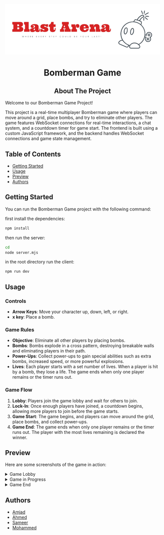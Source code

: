 
<p align="center">
<img src="images/logo.png" alt="Bomberman">
    <h1 align="center">Bomberman Game</h1>
</p>

<h2 align="center">About The Project</h2>

Welcome to our Bomberman Game Project!

This project is a real-time multiplayer Bomberman game where players can move around a grid, place bombs, and try to eliminate other players. The game features WebSocket connections for real-time interactions, a chat system, and a countdown timer for game start. The frontend is built using a custom JavaScript framework, and the backend handles WebSocket connections and game state management.

## Table of Contents

-   [Getting Started](#getting-started)
-   [Usage](#usage)
-   [Preview](#preview)
-   [Authors](#authors)

## Getting Started

You can run the Bomberman Game project with the following command:

first install the dependencies:

```bash
npm install
```

then run the server:

```bash
cd 
node server.mjs
```

in the root directory run the client:
```bash
npm run dev
```

## Usage

### Controls

- **Arrow Keys**: Move your character up, down, left, or right.
- **x key**: Place a bomb.

### Game Rules

- **Objective**: Eliminate all other players by placing bombs.
- **Bombs**: Bombs explode in a cross pattern, destroying breakable walls and eliminating players in their path.
- **Power-Ups**: Collect power-ups to gain special abilities such as extra bombs, increased speed, or more powerful explosions.
- **Lives**: Each player starts with a set number of lives. When a player is hit by a bomb, they lose a life. The game ends when only one player remains or the timer runs out.

### Game Flow

1. **Lobby**: Players join the game lobby and wait for others to join.
2. **Lock-In**: Once enough players have joined, a countdown begins, allowing more players to join before the game starts.
3. **Game Start**: The game begins, and players can move around the grid, place bombs, and collect power-ups.
4. **Game End**: The game ends when only one player remains or the timer runs out. The player with the most lives remaining is declared the winner.

## Preview

Here are some screenshots of the game in action:
<details>
<summary>Game Lobby</summary>

<img src="images/lobby.png" alt="Game Lobby" style="max-width: 700px;">
</details>
<details>
<summary>Game in Progress</summary>

<img src="images/ingame.gif" alt="Game in Progress" style="max-width: 700px;">
</details>
<details>
<summary>Game End</summary>

<img src="images/gameend.png" alt="Game End" style="max-width: 700px;">
</details>

## Authors
-   [Amjad](https://github.com/amali01)
-   [Ahmed](https://github.com/AhmedAlAli9402)
-   [Sameer](https://github.com/sahmedG)
-   [Mohammed](https://github.com/MSK17A)
